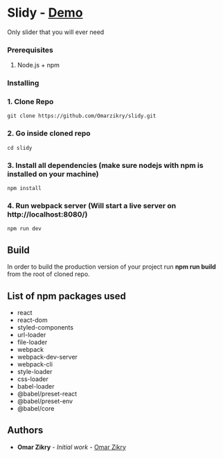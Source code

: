 # Slidy - [Demo](http://slidy.surge.sh)

Only slider that you will ever need

### Prerequisites

1. Node.js + npm

### Installing

### 1. Clone Repo

```
git clone https://github.com/Omarzikry/slidy.git
```

### 2. Go inside cloned repo

```
cd slidy
```

### 3. Install all dependencies (make sure nodejs with npm is installed on your machine)

```
npm install
```

### 4. Run webpack server (Will start a live server on http://localhost:8080/)

```
npm run dev
```

## Build

In order to build the production version of your project run **npm run build** from the root of cloned repo.

## List of npm packages used

- react
- react-dom
- styled-components
- url-loader
- file-loader
- webpack
- webpack-dev-server
- webpack-cli
- style-loader
- css-loader
- babel-loader
- @babel/preset-react
- @babel/preset-env
- @babel/core

## Authors

- **Omar Zikry** - _Initial work_ - [Omar Zikry](https://omarzikry.com)
